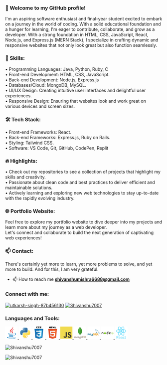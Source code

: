 ### 👋 Welcome to my GitHub profile!

I'm an aspiring software enthusiast and final-year student excited to embark on a journey in the world of coding. With a solid educational foundation and a hunger for learning, I'm eager to contribute, collaborate, and grow as a developer. With a strong foundation in HTML, CSS, JavaScript, React, Node.js, and Express.js (MERN Stack), I specialize in crafting dynamic and responsive websites that not only look great but also function seamlessly.

### 🚀 Skills:

• Programming Languages: Java, Python, Ruby, C  <br>
• Front-end Development: HTML, CSS, JavaScript.  <br>
• Back-end Development: Node.js, Express.js  <br>
• Databases/Cloud: MongoDB, MySQL. <br>
• UI/UX Design: Creating intuitive user interfaces and delightful user experiences. <br>
• Responsive Design: Ensuring that websites look and work great on various devices and screen sizes. <br>

### 🛠️ Tech Stack:

• Front-end Frameworks: React. <br>
• Back-end Frameworks: Express.js, Ruby on Rails. <br>
• Styling: Tailwind CSS. <br> 
• Software: VS Code, Git, GitHub, CodePen, Replit <br> 

### 🔥 Highlights:

• Check out my repositories to see a collection of projects that highlight my skills and creativity. <br>
• Passionate about clean code and best practices to deliver efficient and maintainable solutions.  <br>
• Actively learning and exploring new web technologies to stay up-to-date with the rapidly evolving industry. <br>

### 🌐 Portfolio Website:
Feel free to explore my portfolio website to dive deeper into my projects and learn more about my journey as a web developer. <br>
Let's connect and collaborate to build the next generation of captivating web experiences!

### 📫 Contact:
There's certainly yet more to learn, yet more problems to solve, and yet more to build. And for this, I am very grateful.
- 📫 How to reach me **shivanshumishra6688@gmail.com**

<h3 align="left">Connect with me:</h3>
<p align="left">
<a href="https://linkedin.com/in/shivanshu-mishra7007" target="blank"><img align="center" src="https://raw.githubusercontent.com/rahuldkjain/github-profile-readme-generator/master/src/images/icons/Social/linked-in-alt.svg" alt="utkarsh-singh-87b456130" height="30" width="40" /></a>
<a href="https://instagram.com/shivaay7007" target="blank"><img align="center" src="https://raw.githubusercontent.com/rahuldkjain/github-profile-readme-generator/master/src/images/icons/Social/instagram.svg" alt="Shivanshu7007" height="30" width="40" /></a>
</p>

<h3 align="left">Languages and Tools:</h3>
<a href="https://www.geeksforgeeks.org/java/"target="_blank" rel="noreferrer"> <img src="https://raw.githubusercontent.com/devicons/devicon/master/icons/java/java-original.svg" alt="java" width="40" height="40"/> </a> 
<a href="https://www.python.org" target="_blank" rel="noreferrer"> <img src="https://raw.githubusercontent.com/devicons/devicon/master/icons/python/python-original.svg" alt="python" width="40" height="40"/> </a>
<a href="https://www.w3schools.com/css/" target="_blank" rel="noreferrer"> <img src="https://raw.githubusercontent.com/devicons/devicon/master/icons/css3/css3-original-wordmark.svg" alt="css3" width="40" height="40"/> </a> 
<a href="https://www.w3.org/html/" target="_blank" rel="noreferrer"> <img src="https://raw.githubusercontent.com/devicons/devicon/master/icons/html5/html5-original-wordmark.svg" alt="html5" width="40" height="40"/> </a> 
<a href="https://developer.mozilla.org/en-US/docs/Web/JavaScript" target="_blank" rel="noreferrer"> <img src="https://raw.githubusercontent.com/devicons/devicon/master/icons/javascript/javascript-original.svg" alt="javascript" width="40" height="40"/> </a> 
<a href="https://www.mongodb.com/" target="_blank" rel="noreferrer"> <img src="https://raw.githubusercontent.com/devicons/devicon/master/icons/mongodb/mongodb-original-wordmark.svg" alt="mongodb" width="40" height="40"/> </a> 
<a href="https://www.mysql.com/" target="_blank" rel="noreferrer"> <img src="https://raw.githubusercontent.com/devicons/devicon/master/icons/mysql/mysql-original-wordmark.svg" alt="mysql" width="40" height="40"/> </a> 
<a href="https://nodejs.org" target="_blank" rel="noreferrer"> <img src="https://raw.githubusercontent.com/devicons/devicon/master/icons/nodejs/nodejs-original-wordmark.svg" alt="nodejs" width="40" height="40"/> </a> 
<a href="https://reactjs.org/" target="_blank" rel="noreferrer"> <img src="https://raw.githubusercontent.com/devicons/devicon/master/icons/react/react-original-wordmark.svg" alt="react" width="40" height="40"/> </a> 


<p><img align="center" src="https://github-readme-stats.vercel.app/api/top-langs?username=Shivanshu7007&show_icons=true&locale=en&layout=compact" alt="Shivanshu7007" /></p>

<p><img align="center" src="https://github-readme-streak-stats.herokuapp.com/?user=Shivanshu7007&" alt="Shivanshu7007" /></p>
